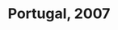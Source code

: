 ---
title: Portugal, 2007
layout: image
categories: [taulut]
box-image: taulut/Portugal-2007-kuutio.jpg
image: taulut/Portugal-2007.jpg
hide_title_on_box: true
lightbox_title: Portugal, 2007, myyty
---